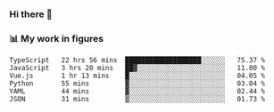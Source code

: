 ### Hi there 👋

### 📊 My work in figures

<!--START_SECTION:waka-->

```text
TypeScript   22 hrs 56 mins  ███████████████████░░░░░░   75.37 %
JavaScript   3 hrs 20 mins   ██▓░░░░░░░░░░░░░░░░░░░░░░   11.00 %
Vue.js       1 hr 13 mins    █░░░░░░░░░░░░░░░░░░░░░░░░   04.05 %
Python       55 mins         ▓░░░░░░░░░░░░░░░░░░░░░░░░   03.04 %
YAML         44 mins         ▓░░░░░░░░░░░░░░░░░░░░░░░░   02.44 %
JSON         31 mins         ▒░░░░░░░░░░░░░░░░░░░░░░░░   01.73 %
```

<!--END_SECTION:waka-->

